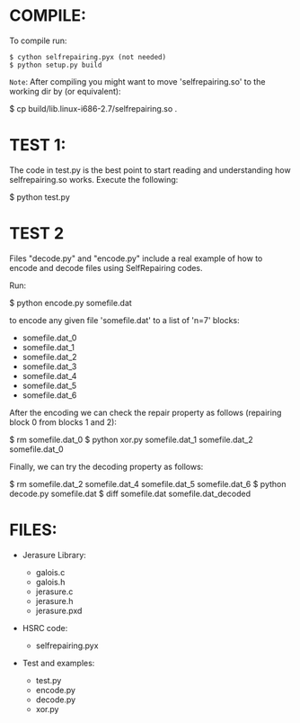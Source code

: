 COMPILE:
===================================================
To compile run:

    $ cython selfrepairing.pyx (not needed)
    $ python setup.py build

``Note``: After compiling you might want to move
'selfrepairing.so'  to the working dir by (or equivalent):

$ cp build/lib.linux-i686-2.7/selfrepairing.so .

TEST 1:
===================================================
The code in test.py is the best point to start reading and
understanding how selfrepairing.so works. Execute the following:

$ python test.py

TEST 2
===================================================
Files "decode.py" and "encode.py" include a real example of how
to encode and decode files using SelfRepairing codes.

Run:

$ python encode.py somefile.dat

to encode any given file 'somefile.dat' to a list of 'n=7' blocks:
  - somefile.dat_0
  - somefile.dat_1
  - somefile.dat_2
  - somefile.dat_3
  - somefile.dat_4
  - somefile.dat_5
  - somefile.dat_6

After the encoding we can check the repair property as follows
(repairing block 0 from blocks 1 and 2):

$ rm somefile.dat_0
$ python xor.py somefile.dat_1 somefile.dat_2 somefile.dat_0

Finally, we can try the decoding property as follows:

$ rm somefile.dat_2 somefile.dat_4 somefile.dat_5 somefile.dat_6
$ python decode.py somefile.dat
$ diff somefile.dat somefile.dat_decoded

FILES:
===================================================
* Jerasure Library:
    - galois.c
    - galois.h
    - jerasure.c
    - jerasure.h
    - jerasure.pxd

* HSRC code:
    - selfrepairing.pyx

* Test and examples:
    - test.py
    - encode.py
    - decode.py
    - xor.py
